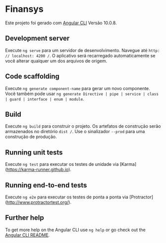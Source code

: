 # Finansys

Este projeto foi gerado com [Angular CLI](https://github.com/angular/angular-cli) Versão 10.0.8.

## Development server

Execute `ng serve` para um servidor de desenvolvimento. Navegue até `http: // localhost: 4200 /`. O aplicativo será recarregado automaticamente se você alterar qualquer um dos arquivos de origem.

## Code scaffolding

Execute `ng generate component-name` para gerar um novo componente. Você também pode usar `ng generate Directive | pipe | service | class | guard | interface | enum | module`. 

## Build

Execute `ng build` para construir o projeto. Os artefatos de construção serão armazenados no diretório `dist /`. Use o sinalizador `--prod` para uma construção de produção.

## Running unit tests

Execute `ng test` para executar os testes de unidade via [Karma] (https://karma-runner.github.io).

## Running end-to-end tests

Execute `ng e2e` para executar os testes de ponta a ponta via [Protractor] (http://www.protractortest.org/).

## Further help

To get more help on the Angular CLI use `ng help` or go check out the [Angular CLI README](https://github.com/angular/angular-cli/blob/master/README.md).
